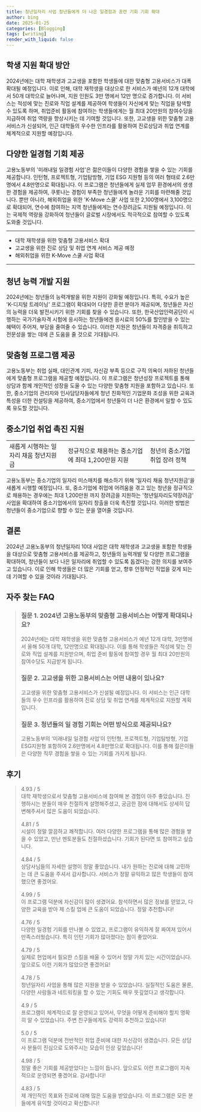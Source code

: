 ```yaml
---
title: 청년일자리 사업 청년들에게 더 나은 일경험과 훈련 기회 기회 확대
author: bing
date: 2025-01-25
categories: [Blogging]
tags: [writing]
render_with_liquid: false
---
```



<h2 id='학생 지원 확대 방안'>학생 지원 확대 방안</h2>

<p>2024년에는 대학 재학생과 고교생을 포함한 학생들에 대한 맞춤형 고용서비스가 대폭 확대될 예정입니다. 이로 인해, 대학 재학생을 대상으로 한 서비스가 예년의 12개 대학에서 50개 대학으로 늘어나며, 지원 인원도 3만 명에서 12만 명으로 증가합니다. 이 서비스는 적성에 맞는 진로와 직업 설계를 제공하여 학생들이 자신에게 맞는 직업을 탐색할 수 있도록 하며, 취업준비 활동에 참여하는 학생들에게는 월 최대 20만원의 참여수당을 지급하여 취업 역량을 향상시키는 데 기여할 것입니다. 또한, 고교생을 위한 맞춤형 고용서비스가 신설되어, 인근 대학들의 우수한 인프라를 활용하여 진로상담과 취업 연계를 체계적으로 지원할 예정입니다.</p>

<h2 id='다양한 일경험 기회 제공'>다양한 일경험 기회 제공</h2>

<p>고용노동부의 '미래내일 일경험 사업'은 젊은이들이 다양한 경험을 쌓을 수 있는 기회를 제공합니다. 인턴형, 프로젝트형, 기업탐방형, 기업 ESG 지원형 등의 여러 형태로 2.6만명에서 4.8만명으로 확대됩니다. 이 프로그램은 청년들에게 실제 업무 환경에서의 생생한 경험을 제공하여, 쿠롯나는 경험이 부족한 청년들에게 놀라운 기회를 마련해줄 것입니다. 뿐만 아니라, 해외취업을 위한 'K-Move 스쿨' 사업 또한 2,100명에서 3,100명으로 확대되어, 연수에 참여하는 지역 청년들에게는 연수장려금도 지원될 예정입니다. 이는 국제적 역량을 강화하여 청년들이 글로벌 시장에서도 적극적으로 참여할 수 있도록 도와줄 것입니다.</p>

<hr />

<ul>
    <li>대학 재학생을 위한 맞춤형 고용서비스 확대</li>
    <li>고교생을 위한 진로 상담 및 취업 연계 서비스 제공 예정</li>
    <li>해외취업을 위한 K-Move 스쿨 사업 확대</li>
</ul>

<hr />

<h2 id='청년 능력 개발 지원'>청년 능력 개발 지원</h2>

<p>2024년에는 청년들의 능력개발을 위한 지원이 강화될 예정입니다. 특히, 수요가 높은 'K-디지털 트레이닝' 프로그램이 확대되어 다양한 훈련 분야가 제공되며, 청년들은 자신의 능력을 더욱 발전시키기 위한 기회를 찾을 수 있습니다. 또한, 한국산업인력공단이 시행하는 국가기술자격 시험에 응시하는 청년들에겐 응시료의 50%를 할인받을 수 있는 혜택이 주어져, 부담을 줄여줄 수 있습니다. 이러한 지원은 청년들이 자격증을 취득하고 전문성을 쌓는 데에 큰 도움을 줄 것으로 기대됩니다.</p>

<h2 id='맞춤형 프로그램 제공'>맞춤형 프로그램 제공</h2>

<p>고용노동부는 취업 실패, 대인관계 기피, 자신감 부족 등으로 구직 의욕이 저하된 청년들에게 맞춤형 프로그램을 제공할 예정입니다. 이 프로그램은 청년성장 프로젝트를 통해 상담과 함께 개인적인 성장을 도울 수 있는 다양한 맞춤형 지원을 포함하고 있습니다. 또한, 중소기업의 관리자와 인사담당자들에게 청년 친화적인 기업문화 조성을 위한 교육과 특성을 더한 컨설팅을 제공하여, 중소기업에서 청년들이 더 나은 환경에서 일할 수 있도록 유도할 것입니다.</p>

<h2 id='중소기업 취업 촉진 지원'>중소기업 취업 촉진 지원</h2>

<table>
    <tr>
        <td>새롭게 시행하는 일자리 채움 청년지원금</td>
        <td>정규직으로 채용하는 중소기업에 최대 1,200만원 지원</td>
        <td>청년의 중소기업 취업 장려 정책</td>
    </tr>
</table>

<p>고용노동부는 중소기업의 일자리 미스매치를 해소하기 위해 '일자리 채움 청년지원금'을 새롭게 시행할 예정입니다. 또, 중소기업에 취업에 어려움을 겪고 있는 청년을 정규직으로 채용하는 경우에는 최대 1,200만원 까지 장려금을 지원하는 '청년일자리도약장려금' 사업을 확대하여 중소기업에서의 일자리 창출을 더욱 촉진할 것입니다. 이러한 방법은 청년들이 중소기업으로 향할 수 있는 문을 열어줄 것입니다.</p>

<h2 id='결론'>결론</h2>

<p>2024년 고용노동부의 청년일자리 10대 사업은 대학 재학생과 고교생을 포함한 학생들을 대상으로 맞춤형 고용서비스를 제공하고, 청년들의 능력개발 및 다양한 프로그램을 확대하여, 청년들이 보다 나은 일자리에 취업할 수 있도록 돕겠다는 강한 의지를 보여주고 있습니다. 이로 인해 학생들은 더 많은 기회를 얻고, 향후 안정적인 직업을 갖게 되는 데 기여할 수 있을 것이라 기대됩니다.</p>


<h2 id='자주_찾는_FAQ'>자주 찾는 FAQ</h2>
<div itemscope="" itemtype="https://schema.org/FAQPage">
  <blockquote>
    <div itemscope="" itemprop="mainEntity" itemtype="https://schema.org/Question">
      <h3 itemprop="name">질문 1. 2024년 고용노동부의 맞춤형 고용서비스는 어떻게 확대되나요?</h3>
      <div itemscope="" itemprop="acceptedAnswer" itemtype="https://schema.org/Answer">
        <span itemprop="text">
          <p>2024년에는 대학 재학생을 위한 맞춤형 고용서비스가 예년 12개 대학, 3만명에서 올해 50개 대학, 12만명으로 확대됩니다. 이를 통해 학생들은 적성에 맞는 진로와 직업 설계를 지원받으며, 취업 준비 활동에 참여할 경우 월 최대 20만원의 참여수당도 지급받게 됩니다.</p>
        </span>
      </div>
    </div>
    <div itemscope="" itemprop="mainEntity" itemtype="https://schema.org/Question">
      <h3 itemprop="name">질문 2. 고교생을 위한 고용서비스는 어떤 내용이 있나요?</h3>
      <div itemscope="" itemprop="acceptedAnswer" itemtype="https://schema.org/Answer">
        <span itemprop="text">
          <p>고교생을 위한 맞춤형 고용서비스가 신설될 예정입니다. 이 서비스는 인근 대학들의 우수 인프라를 활용하여 진로 상담 및 취업 연계를 체계적으로 지원할 계획입니다.</p>
        </span>
      </div>
    </div>
    <div itemscope="" itemprop="mainEntity" itemtype="https://schema.org/Question">
      <h3 itemprop="name">질문 3. 청년들의 일 경험 기회는 어떤 방식으로 제공되나요?</h3>
      <div itemscope="" itemprop="acceptedAnswer" itemtype="https://schema.org/Answer">
        <span itemprop="text">
          <p>고용노동부의 ‘미래내일 일경험 사업’이 인턴형, 프로젝트형, 기업탐방형, 기업ESG지원형 포함하여 2.6만명에서 4.8만명으로 확대됩니다. 이를 통해 젊은이들은 다양한 직무 경험을 쌓을 수 있는 기회를 가지게 됩니다.</p>
        </span>
      </div>
    </div>
  </blockquote>
</div>
<h2 id='후기'>후기</h2>
<div itemscope itemtype="https://schema.org/Product">
  <blockquote>
  <div itemprop="review" itemscope itemtype="https://schema.org/Review">
      <div itemprop="reviewRating" itemscope itemtype="https://schema.org/Rating"> <span itemprop="ratingValue">4.93</span> / <span itemprop="bestRating">5</span> </div>
      <span itemprop="reviewBody">대학 재학생으로서 맞춤형 고용서비스에 참여해 본 경험이 아주 좋았습니다. 진행하시는 분들이 매우 친절하게 설명해주셨고, 궁금한 점에 대해서도 상세히 답변해주셔서 많은 도움이 되었습니다.</span>
  </div>
  <br>
  <div itemprop="review" itemscope itemtype="https://schema.org/Review">
      <div itemprop="reviewRating" itemscope itemtype="https://schema.org/Rating"> <span itemprop="ratingValue">4.81</span> / <span itemprop="bestRating">5</span> </div>
      <span itemprop="reviewBody">시설이 정말 깔끔하고 쾌적합니다. 여러 다양한 프로그램을 통해 많은 경험을 쌓을 수 있었고, 만난 멘토분들도 친절하셨습니다. 기회가 된다면 또 참여하고 싶습니다.</span>
  </div>
  <br>
  <div itemprop="review" itemscope itemtype="https://schema.org/Review">
      <div itemprop="reviewRating" itemscope itemtype="https://schema.org/Rating"> <span itemprop="ratingValue">4.84</span> / <span itemprop="bestRating">5</span> </div>
      <span itemprop="reviewBody">상담사님들의 자세한 설명이 정말 좋았습니다. 내가 원하는 진로에 대해 고민하는 데 큰 도움을 주셔서 감사합니다. 서비스가 정말 유익하고 많은 학생들이 참여했으면 좋겠어요.</span>
  </div>
  <br>
  <div itemprop="review" itemscope itemtype="https://schema.org/Review">
      <div itemprop="reviewRating" itemscope itemtype="https://schema.org/Rating"> <span itemprop="ratingValue">4.99</span> / <span itemprop="bestRating">5</span> </div>
      <span itemprop="reviewBody">이 프로그램 덕분에 자신감이 많이 생겼어요. 참석하면서 많은 정보를 얻었고, 다양한 교육을 받아 제 스킬 업에 큰 도움이 되었습니다. 정말 추천합니다!</span>
  </div>
  <br>
  <div itemprop="review" itemscope itemtype="https://schema.org/Review">
      <div itemprop="reviewRating" itemscope itemtype="https://schema.org/Rating"> <span itemprop="ratingValue">4.76</span> / <span itemprop="bestRating">5</span> </div>
      <span itemprop="reviewBody">다양한 일경험 기회를 만나볼 수 있었고, 프로그램이 유익하게 잘 짜여져 있어서 만족스러웠습니다. 특히 인턴 기회가 많아졌다는 점이 좋았어요.</span>
  </div>
  <br>
  <div itemprop="review" itemscope itemtype="https://schema.org/Review">
      <div itemprop="reviewRating" itemscope itemtype="https://schema.org/Rating"> <span itemprop="ratingValue">4.79</span> / <span itemprop="bestRating">5</span> </div>
      <span itemprop="reviewBody">실제로 현업에서 필요한 스킬을 배울 수 있어서 정말 가치 있는 시간이었습니다. 앞으로도 이런 기회가 많았으면 좋겠어요!</span>
  </div>
  <br>
  <div itemprop="review" itemscope itemtype="https://schema.org/Review">
      <div itemprop="reviewRating" itemscope itemtype="https://schema.org/Rating"> <span itemprop="ratingValue">4.78</span> / <span itemprop="bestRating">5</span> </div>
      <span itemprop="reviewBody">청년일자리 사업을 통해 많은 지원을 받을 수 있었습니다. 실질적인 도움은 물론, 다양한 사람들과 네트워킹을 할 수 있는 기회도 매우 뜻깊었다고 생각합니다.</span>
  </div>
  <br>
  <div itemprop="review" itemscope itemtype="https://schema.org/Review">
      <div itemprop="reviewRating" itemscope itemtype="https://schema.org/Rating"> <span itemprop="ratingValue">4.9</span> / <span itemprop="bestRating">5</span> </div>
      <span itemprop="reviewBody">프로그램이 체계적으로 잘 운영되고 있어서, 무엇을 어떻게 준비해야 할지 명확히 알 수 있었습니다. 주변 친구들에게도 강력히 추천하고 있습니다!</span>
  </div>
  <br>
  <div itemprop="review" itemscope itemtype="https://schema.org/Review">
      <div itemprop="reviewRating" itemscope itemtype="https://schema.org/Rating"> <span itemprop="ratingValue">5.0</span> / <span itemprop="bestRating">5</span> </div>
      <span itemprop="reviewBody">이 프로그램 덕분에 전반적인 취업 준비에 대한 자신감이 생겼습니다. 모든 상담사 분들이 진심으로 도와주시는 모습이 인상 깊었습니다!</span>
  </div>
  <br>
  <div itemprop="review" itemscope itemtype="https://schema.org/Review">
      <div itemprop="reviewRating" itemscope itemtype="https://schema.org/Rating"> <span itemprop="ratingValue">4.98</span> / <span itemprop="bestRating">5</span> </div>
      <span itemprop="reviewBody">정말 좋은 기회를 제공받았다는 느낌이 듭니다. 앞으로도 이런 프로그램이 지속적으로 운영되면 좋겠어요. 감사합니다!</span>
  </div>
  <br>
  <div itemprop="review" itemscope itemtype="https://schema.org/Review">
      <div itemprop="reviewRating" itemscope itemtype="https://schema.org/Rating"> <span itemprop="ratingValue">4.83</span> / <span itemprop="bestRating">5</span> </div>
      <span itemprop="reviewBody">제 개인적인 목표와 진로에 대해 많은 도움을 받았습니다. 이 프로그램은 모든 분들에게 유익할 것이라고 확신합니다!</span>
  </div>
  </blockquote>
</div>
